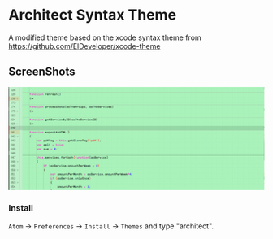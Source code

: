 # Architect Syntax Theme

A modified theme based on the xcode syntax theme from https://github.com/ElDeveloper/xcode-theme

## ScreenShots

![screenshot](https://github.com/jagged0815/architect-syntax-theme/raw/master/screenshot.png)

### Install

`Atom` -> `Preferences` -> `Install` -> `Themes` and type "architect".
